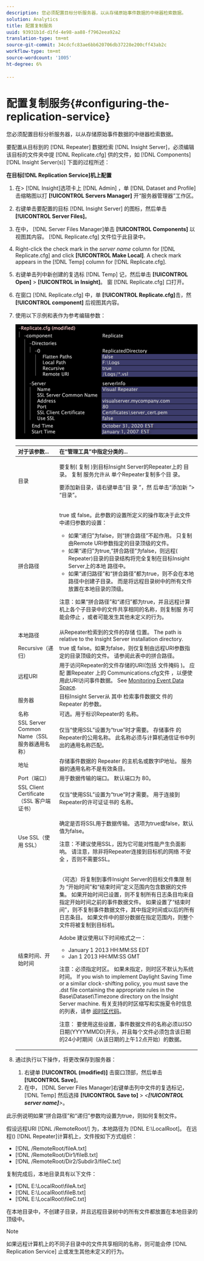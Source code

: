 ```yaml
---
description: 您必须配置目标分析服务器，以从存储原始事件数据的中继器检索数据。
solution: Analytics
title: 配置复制服务
uuid: 93931b1d-d1fd-4e98-aa88-f7962eea92a2
translation-type: tm+mt
source-git-commit: 34cdcfc83ae6bb620706db37228e200cff43ab2c
workflow-type: tm+mt
source-wordcount: '1005'
ht-degree: 6%

---
```



# 配置复制服务{#configuring-the-replication-service}

您必须配置目标分析服务器，以从存储原始事件数据的中继器检索数据。

要配置从目标到的 [!DNL Repeater] 数据检索 [!DNL Insight Server]，必须编辑该目标的文件夹中提 [!DNL Replicate.cfg] 供的文件，如 [!DNL Components][!DNL Insight Server(s)] 下面的过程所述：

**在目标[!DNL Replication Service]机上配置**

1. 在> [!DNL Insight]选项卡上 [!DNL Admin] ，单 [!DNL Dataset and Profile] 击缩略图以打 **[!UICONTROL Servers Manager]** 开“服务器管理器”工作区。
1. 右键单击要配置的目标 [!DNL Insight Server] 的图标，然后单击 **[!UICONTROL Server Files]**。
1. 在中， [!DNL Server Files Manager]单击 **[!UICONTROL Components]** 以视图其内容。 [!DNL Replicate.cfg] 文件位于此目录中。
1. Right-click the check mark in the *server name* column for [!DNL Replicate.cfg] and click **[!UICONTROL Make Local]**. A check mark appears in the [!DNL Temp] column for [!DNL Replicate.cfg].
1. 右键单击列中新创建的复选标 [!DNL Temp] 记，然后单击 **[!UICONTROL Open]** > **[!UICONTROL in Insight]**。 窗 [!DNL Replicate.cfg] 口打开。
1. 在窗口 [!DNL Replicate.cfg] 中，单 **[!UICONTROL Replicate.cfg]**&#x200B;击，然 **[!UICONTROL component]** 后视图其内容。
1. 使用以下示例和表作为参考编辑参数：

   ![步骤信息](assets/cfg_ReplicateFile.png)

   <table id="table_F32D4BFA2D834BBB81DF8F84417CA969"> 
   <thead> 
   <tr> 
      <th colname="col1" class="entry"> 对于该参数... </th> 
      <th colname="col2" class="entry"> 在“管理工具”中指定分类的... </th> 
   </tr> 
   </thead>
   <tbody> 
   <tr> 
      <td colname="col1"> 目录 </td> 
      <td colname="col2"> <p>要复制( <span class="wintitle"> 复制</span> )到目标Insight Server的Repeater上的 <span class="keyword"> 目录</span>。 复制 <span class="wintitle"> 服务允许从</span> 单个Repeater复制多个目 <span class="wintitle"> 录</span>。 </p> <p>要添加新目录，请右键单击“目 <span class="uicontrol"> 录</span> ”，然 <span class="uicontrol"> 后单击“添加新</span> ”&gt; <span class="uicontrol"> “目录</span>”。 </p> </td> 
   </tr> 
   <tr> 
      <td colname="col1"> 拼合路径 </td> 
      <td colname="col2"> <p>true 或 false。此参数的设置所定义的操作取决于此文件中递归参数的设置： 
      <ul id="ul_D4BF3C22FBEF41C290ED938EB57E0F27">
      <li id="li_CB85E5AF9E1B4441AA38C2DB8D4F1800">如果“递归”为false，则“拼合路径”不起作用。 只复制由Remote URI参数指定的目录顶级的文件。 </li>
      <li id="li_8FDB351102344E3995035557445354BB">如果“递归”为true,“拼合路径”为false，则远程(<span class="wintitle"> Repeater</span>)目录的目录结构将完全复制在目标Insight Server上的本地 <span class="keyword"> 路径中</span>。 </li>
      <li id="li_3114B191C73744658799E112C61AB004">如果“递归路径”和“拼合路径”都为true，则不会在本地路径中创建子目录。 而是将远程目录树中的所有文件放置在本地目录的顶级。 </li>
      </ul></p> <p> <p>注意：如果“拼合路径”和“递归”都为true，并且远程计算机上各个子目录中的文件共享相同的名称，则复制服 <span class="wintitle"> 务可能会停止</span> ，或者可能发生其他未定义的行为。 </p> </p> </td> 
   </tr> 
   <tr> 
      <td colname="col1"> 本地路径 </td> 
      <td colname="col2">从Repeater检索到的文件的存储 <span class="wintitle"> 位置</span>。 The path is relative to the <span class="keyword"> Insight Server</span> installation directory. </td> 
   </tr> 
   <tr> 
      <td colname="col1"> Recursive（递归） </td> 
      <td colname="col2"> true 或 false。如果为false，则仅复制由远程URI参数指定的目录顶级的文件。 请参阅此表中的拼合路径。 </td> 
   </tr> 
   <tr> 
      <td colname="col1"> 远程URI </td> 
      <td colname="col2">用于访问Repeater的文件存储的URI(包括 <span class="wintitle"> 文件掩码</span> )。 应配 <span class="filepath"> 置Repeater</span> 上的 <span class="wintitle"> Communications.cfg文件</span> ，以便使用此URI访问事件数据。 See <a href="../../../home/c-inst-svr/c-admin-inst-svr/c-mntr-disk-spc/t-mntr-evt-data-spc.md#task-a54d4bd16b96437f943cd09e5d848440"> Monitoring Event Data Space</a>. </td> 
   </tr> 
   <tr> 
      <td colname="col1"> 服务器 </td> 
      <td colname="col2">目标Insight Server从 <span class="wintitle"> 其中</span> 检索事件数据文 <span class="keyword"> 件的Repeater</span> 的参数。 </td> 
   </tr> 
   <tr> 
      <td colname="col1"> 名称 </td> 
      <td colname="col2">可选。用于标识Repeater的 <span class="wintitle"> 名称</span>。 </td> 
   </tr> 
   <tr> 
      <td colname="col1"> SSL Server Common Name（SSL 服务器通用名称） </td> 
      <td colname="col2">仅当“使用SSL”设置为“true”时才需要。 存储事件 <span class="wintitle"></span> 的Repeater的公用名称。 此名称必须与计算机通信证书中列出的通用名称匹配。 </td> 
   </tr> 
   <tr> 
      <td colname="col1"> 地址 </td> 
      <td colname="col2">存储事件数据的 <span class="wintitle"> Repeater</span> 的主机名或数字IP地址。 服务器的通用名称不是有效条目。 </td> 
   </tr> 
   <tr> 
      <td colname="col1"> Port（端口） </td> 
      <td colname="col2"> 用于数据传输的端口。 默认端口为 80。 </td> 
   </tr> 
   <tr> 
      <td colname="col1"> SSL Client Certificate（SSL 客户端证书） </td> 
      <td colname="col2">仅当“使用SSL”设置为“true”时才需要。 用于连接到Repeater的许可证证书的 <span class="wintitle"> 名称</span>。 </td> 
   </tr> 
   <tr> 
      <td colname="col1"> Use SSL（使用 SSL） </td> 
      <td colname="col2"> <p>确定是否将SSL用于数据传输。 选项为true或false，默认值为false。 </p> <p> <p>注意：不建议使用SSL，因为它可能对性能产生负面影响。 请注意，除非将Repeater连接到目标机的网络 <span class="wintitle"> 不安全</span> ，否则不需要SSL。 </p> </p> </td> 
   </tr> 
   <tr> 
      <td colname="col1"> 结束时间、开始时间 </td> 
      <td colname="col2"> <p>（可选）将复制到事件Insight Server的目标文件集限 <span class="keyword"> 制为</span> “开始时间”和“结束时间”定义范围内包含数据的文件集。 如果开始时间已设置，则不复制所有日志条目均来自指定开始时间之前的事件数据文件。 如果设置了“结束时间”，则不复制事件数据文件，其中指定时间或以后的所有日志条目。 如果文件中的部分数据在指定范围内，则整个文件将被复制到目标机。 </p> <p>Adobe 建议使用以下时间格式之一： 
      <ul id="ul_AE15A159A4C043398B37AD56FDFD9DCA">
      <li id="li_4DEF0F13D13E43E39CBD1A0F32765F32">January 1 2013 HH:MM:SS EDT </li>
      <li id="li_E3275312E93D4C1FAA028543DC21B51A">Jan 1 2013 HH:MM:SS GMT </li>
      </ul></p> <p> <p>注意：必须指定时区。 如果未指定，则时区不默认为系统时间。 If you wish to implement Daylight Saving Time or a similar clock-shifting policy, you must save the <span class="filepath"> .dst</span> file containing the appropriate rules in the Base\Dataset\Timezone directory on the <span class="keyword"> Insight Server</span> machine. 有关支持的时区缩写和实施夏令时信息的列表，请参 <a href="../../../home/c-inst-svr/c-time-zn-cds.md#concept-eed5ba32d5d347cf94b76db83b29f211"> 阅时区代码</a>。 </p> </p> <p> <p>注意： 要使用这些设置，事件数据文件的名称必须以ISO日期(YYYYMMDD)开头，并且每个文件必须包含该日期的24小时期间（从该日期的上午12点开始）的数据。 </p> </p> </td> 
   </tr> 
   </tbody> 
   </table>

1. 通过执行以下操作，将更改保存到服务器：

   1. 右键单 **[!UICONTROL (modified)]** 击窗口顶部，然后单击 **[!UICONTROL Save]**。
   1. 在中， [!DNL Server Files Manager]右键单击列中文件的复选标记， [!DNL Temp] 然后选择 **[!UICONTROL Save to]** > *&lt;**[!UICONTROL server name]**>*。

<!-- <a id="example_A60DE2383CA341DCB512E52DE76ADA89"></a> -->

此示例说明如果“拼合路径”和“递归”参数均设置为true，则如何复制文件。

假设远程URI [!DNL /RemoteRoot/] 为，本地路径为 [!DNL E:\LocalRoot\]。 在远程() [!DNL Repeater]计算机上，文件按如下方式组织：

* [!DNL /RemoteRoot/fileA.txt]
* [!DNL /RemoteRoot/Dir1/fileB.txt]
* [!DNL /RemoteRoot/Dir2/Subdir3/fileC.txt]

复制完成后，本地目录具有以下文件：

* [!DNL E:\LocalRoot\fileA.txt]
* [!DNL E:\LocalRoot\fileB.txt]
* [!DNL E:\LocalRoot\fileC.txt]

在本地目录中，不创建子目录，并且远程目录树中的所有文件都放置在本地目录的顶级中。

>[!NOTE]
>
>如果远程计算机上的不同子目录中的文件共享相同的名称，则可能会停 [!DNL Replication Service] 止或发生其他未定义的行为。
